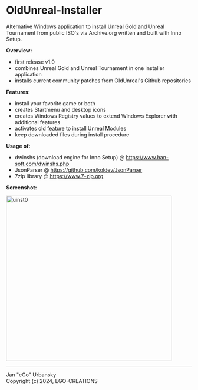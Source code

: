 # OldUnreal-Installer
Alternative Windows application to install Unreal Gold and Unreal Tournament from public ISO's via Archive.org written and built with Inno Setup.


<b>Overview:</b>

- first release v1.0
- combines Unreal Gold and Unreal Tournament in one installer application
- installs current community patches from OldUnreal's Github repositories


<b>Features:</b>

- install your favorite game or both
- creates Startmenu and desktop icons
- creates Windows Registry values to extend Windows Explorer with additional features
- activates old feature to install Unreal Modules
- keep downloaded files during install procedure


<b>Usage of:</b>

- dwinshs (download engine for Inno Setup) @ https://www.han-soft.com/dwinshs.php
- JsonParser @ https://github.com/koldev/JsonParser
- 7zip library @ https://www.7-zip.org

<b>Screenshot:</b>

<img width="449" alt="uinst0" src="https://github.com/user-attachments/assets/f15c1520-65c6-4b00-8525-81fed6c229b3" />

---
Jan "eGo" Urbansky<br>Copyright (c) 2024, EGO-CREATIONS
